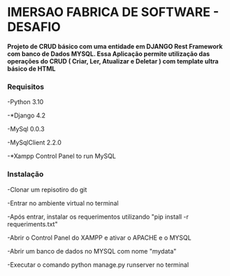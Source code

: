 <h1>IMERSAO FABRICA DE SOFTWARE - DESAFIO</h1>


**Projeto de CRUD básico com uma entidade em DJANGO Rest Framework com banco de Dados MYSQL.
Essa Aplicação permite utilização das operações do CRUD ( Criar, Ler, Atualizar e Deletar ) com template ultra básico de HTML**


<h3>Requisitos </h3>
-Python 3.10

-*Django 4.2

-MySql 0.0.3

-MySqlClient 2.2.0

-*Xampp Control Panel to run MySQL

<h3>Instalação </h3>
-Clonar um repisotiro do git

-Entrar no ambiente virtual no terminal

-Após entrar, instalar os requerimentos utilizando "pip install -r requeriments.txt"

-Abrir o Control Panel do XAMPP e ativar o APACHE e o MYSQL

-Abrir um banco de dados no MYSQL com nome "mydata"

-Executar o comando python manage.py runserver no terminal
